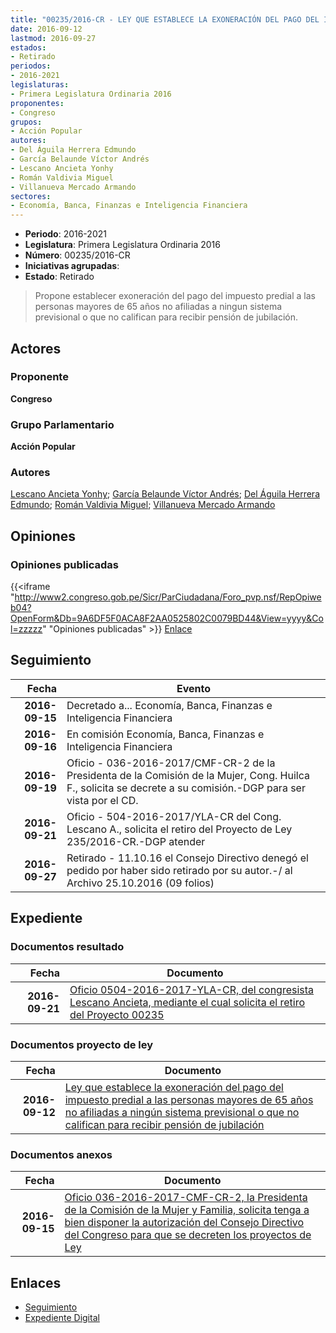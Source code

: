 ```yaml
---
title: "00235/2016-CR - LEY QUE ESTABLECE LA EXONERACIÓN DEL PAGO DEL IMPUESTO PREDIAL A LAS PERSONAS MAYORES DE 65 AÑOS NO AFILIADAS A NINGUN SISTEMA PREVISIONAL O QUE NO CALIFICAN PARA RECIBIR PENSIÓN DE JUBILACIÓN"
date: 2016-09-12
lastmod: 2016-09-27
estados:
- Retirado
periodos:
- 2016-2021
legislaturas:
- Primera Legislatura Ordinaria 2016
proponentes:
- Congreso
grupos:
- Acción Popular
autores:
- Del Águila Herrera Edmundo
- García Belaunde Víctor Andrés
- Lescano Ancieta Yonhy
- Román Valdivia Miguel
- Villanueva Mercado Armando
sectores:
- Economía, Banca, Finanzas e Inteligencia Financiera
---
```

- **Periodo**: 2016-2021
- **Legislatura**: Primera Legislatura Ordinaria 2016
- **Número**: 00235/2016-CR
- **Iniciativas agrupadas**: 
- **Estado**: Retirado

> Propone establecer exoneración del pago del impuesto predial a las personas mayores de 65 años no afiliadas a ningun sistema previsional o que no califican para recibir pensión de jubilación.


## Actores

### Proponente

**Congreso**

### Grupo Parlamentario

**Acción Popular**

### Autores

[Lescano Ancieta Yonhy](mailto:mailto:ylescano@congreso.gob.pe); [García Belaunde Víctor Andrés](mailto:mailto:vgarciabelaunde@congreso.gob.pe); [Del Águila Herrera Edmundo](mailto:mailto:edelaguila@congreso.gob.pe); [Román Valdivia Miguel](mailto:mailto:mroman@congreso.gob.pe); [Villanueva Mercado Armando](mailto:mailto:avillanuevam@congreso.gob.pe)

## Opiniones

### Opiniones publicadas

{{<iframe "http://www2.congreso.gob.pe/Sicr/ParCiudadana/Foro_pvp.nsf/RepOpiweb04?OpenForm&Db=9A6DF5F0ACA8F2AA0525802C0079BD44&View=yyyy&Col=zzzzz" "Opiniones publicadas" >}}
[Enlace](http://www2.congreso.gob.pe/Sicr/ParCiudadana/Foro_pvp.nsf/RepOpiweb04?OpenForm&Db=9A6DF5F0ACA8F2AA0525802C0079BD44&View=yyyy&Col=zzzzz)


## Seguimiento

| Fecha | Evento |
|------:|--------|
| **2016-09-15** | Decretado a... Economía, Banca, Finanzas e Inteligencia Financiera |
| **2016-09-16** | En comisión Economía, Banca, Finanzas e Inteligencia Financiera |
| **2016-09-19** | Oficio - 036-2016-2017/CMF-CR-2 de la Presidenta de la Comisión de la Mujer, Cong. Huilca F., solicita se decrete a su comisión.-DGP para ser vista por el CD. |
| **2016-09-21** | Oficio - 504-2016-2017/YLA-CR del Cong. Lescano A., solicita el retiro del Proyecto de Ley 235/2016-CR.-DGP atender |
| **2016-09-27** | Retirado - 11.10.16 el Consejo Directivo denegó el pedido por haber sido retirado por su autor.-/ al Archivo 25.10.2016 (09 folios) |

## Expediente

### Documentos resultado

| Fecha | Documento |
|------:|-----------|
| **2016-09-21** | [Oficio 0504-2016-2017-YLA-CR, del congresista Lescano Ancieta, mediante el cual solicita el retiro del Proyecto 00235](http://www.leyes.congreso.gob.pe/Documentos/2016_2021/Oficios/Congresistas/OFICIO-0504-2016-2017-YLA-CR.pdf) |

### Documentos proyecto de ley

| Fecha | Documento |
|------:|-----------|
| **2016-09-12** | [Ley que establece la exoneración del pago del impuesto predial a las personas mayores de 65 años no afiliadas a ningún sistema previsional o que no califican para recibir pensión de jubilación](http://www.leyes.congreso.gob.pe/Documentos/2016_2021/Proyectos_de_Ley_y_de_Resoluciones_Legislativas/PL0023520160912..pdf) |

### Documentos anexos

| Fecha | Documento |
|------:|-----------|
| **2016-09-15** | [Oficio 036-2016-2017-CMF-CR-2, la Presidenta de la Comisión de la Mujer y Familia, solicita tenga a bien disponer la autorización del Consejo Directivo del Congreso para que se decreten los proyectos de Ley](http://www.leyes.congreso.gob.pe/Documentos/2016_2021/Oficios/Comisiones_Ordinarias/OFICIO-036-2016-2017-CMF-CR-2.pdf) |

## Enlaces

- [Seguimiento](http://www2.congreso.gob.pe/Sicr/TraDocEstProc/CLProLey2016.nsf/f7fff46988ca05b1052578e100829cc7/843a0d9cfa44a6000525802d006f6b14?OpenDocument)
- [Expediente Digital](http://www2.congreso.gob.pe/Sicr/TraDocEstProc/Expvirt_2011.nsf/visbusqptramdoc1621/00235?opendocument)

